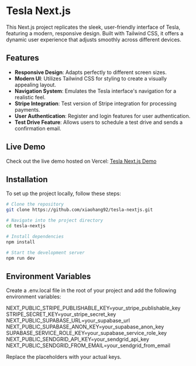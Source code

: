 # Tesla Next.js

This Next.js project replicates the sleek, user-friendly interface of Tesla, featuring a modern, responsive design. Built with Tailwind CSS, it offers a dynamic user experience that adjusts smoothly across different devices.

## Features

- **Responsive Design**: Adapts perfectly to different screen sizes.
- **Modern UI**: Utilizes Tailwind CSS for styling to create a visually appealing layout.
- **Navigation System**: Emulates the Tesla interface's navigation for a realistic feel.
- **Stripe Integration**: Test version of Stripe integration for processing payments.
- **User Authentication**: Register and login features for user authentication.
- **Test Drive Feature**: Allows users to schedule a test drive and sends a confirmation email.

## Live Demo

Check out the live demo hosted on Vercel: [Tesla Next.js Demo](https://tesla-nextjs-seven.vercel.app)

## Installation

To set up the project locally, follow these steps:

```bash
# Clone the repository
git clone https://github.com/xiaohang92/tesla-nextjs.git

# Navigate into the project directory
cd tesla-nextjs

# Install dependencies
npm install

# Start the development server
npm run dev
```

## Environment Variables

Create a .env.local file in the root of your project and add the following environment variables:

NEXT_PUBLIC_STRIPE_PUBLISHABLE_KEY=your_stripe_publishable_key
STRIPE_SECRET_KEY=your_stripe_secret_key
NEXT_PUBLIC_SUPABASE_URL=your_supabase_url
NEXT_PUBLIC_SUPABASE_ANON_KEY=your_supabase_anon_key
SUPABASE_SERVICE_ROLE_KEY=your_supabase_service_role_key
NEXT_PUBLIC_SENDGRID_API_KEY=your_sendgrid_api_key
NEXT_PUBLIC_SENDGRID_FROM_EMAIL=your_sendgrid_from_email

Replace the placeholders with your actual keys.
